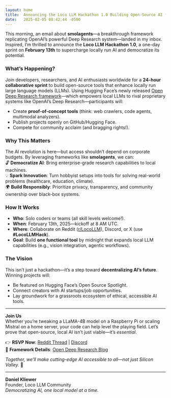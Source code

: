 ```yaml
---
layout: home
title:  Announcing the Loco LLM Hackathon 1.0 Building Open-Source AI for Everyone 
date:   2025-02-05 08:42:44 -0500
---
```


This morning, an email about **smolagents**—a breakthrough framework replicating OpenAI’s powerful Deep Research system—landed in my inbox. Inspired, I’m thrilled to announce the **Loco LLM Hackathon 1.0**, a one-day sprint on **February 13th** to supercharge locally run AI and democratize its potential.  

### **What’s Happening?**  
Join developers, researchers, and AI enthusiasts worldwide for a **24-hour collaborative sprint** to build open-source tools that enhance locally run large language models (LLMs). Using Hugging Face’s newly released [Open Deep Research framework](https://huggingface.co/blog/open-deep-research)—which empowers local LLMs to rival proprietary systems like OpenAI’s Deep Research—participants will:  
- Create **proof-of-concept tools** (think: web crawlers, code agents, multimodal analyzers).  
- Publish projects openly on GitHub/Hugging Face.  
- Compete for community acclaim (and bragging rights!).  

### **Why This Matters**  
The AI revolution is here—but access shouldn’t depend on corporate budgets. By leveraging frameworks like **smolagents**, we can:  
🔓 **Democratize AI**: Bring enterprise-grade research capabilities to local machines.  
💡 **Spark Innovation**: Turn hobbyist setups into tools for solving real-world problems (healthcare, education, climate).  
🌍 **Build Responsibly**: Prioritize privacy, transparency, and community ownership over black-box systems.  

### **How It Works**  
- **Who**: Solo coders or teams (all skill levels welcome!).  
- **When**: February 13th, 2025—kickoff at 8 AM UTC.  
- **Where**: Collaborate on Reddit ([r/LocoLLM](https://reddit.com/r/LocoLLM)), Discord, or X (use **#LocoLLMHack**).  
- **Goal**: Build **one functional tool** by midnight that expands local LLM capabilities (e.g., vision integration, agentic workflows).  

### **The Vision**  
This isn’t just a hackathon—it’s a step toward **decentralizing AI’s future**. Winning projects will:  
- Be featured on Hugging Face’s Open Source Spotlight.  
- Connect creators with AI startups/job opportunities.  
- Lay groundwork for a grassroots ecosystem of ethical, accessible AI tools.  

---

**Join Us**  
Whether you’re tweaking a LLaMA-4B model on a Raspberry Pi or scaling Mistral on a home server, your code can help level the playing field. Let’s prove that open-source, local AI isn’t just viable—it’s *essential*.  

👉 **RSVP Now**: [Reddit Thread](https://reddit.com/r/LocoLLM) | [Discord](https://discord.gg/locollm)  
🔗 **Framework Details**: [Open Deep Research Blog](https://huggingface.co/blog/open-deep-research)  

*Together, we’ll make cutting-edge AI accessible to all—not just Silicon Valley.* 🚀  

---  
**Daniel Kliewer**  
Founder, Loco LLM Community  
*Democratizing AI, one local model at a time.*
